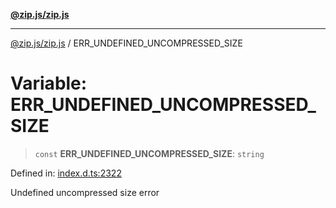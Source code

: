 [**@zip.js/zip.js**](../README.md)

***

[@zip.js/zip.js](../globals.md) / ERR\_UNDEFINED\_UNCOMPRESSED\_SIZE

# Variable: ERR\_UNDEFINED\_UNCOMPRESSED\_SIZE

> `const` **ERR\_UNDEFINED\_UNCOMPRESSED\_SIZE**: `string`

Defined in: [index.d.ts:2322](https://github.com/gildas-lormeau/zip.js/blob/0ff014cd43c06ee35ed26f2c2f89837d8f86c870/index.d.ts#L2322)

Undefined uncompressed size error

